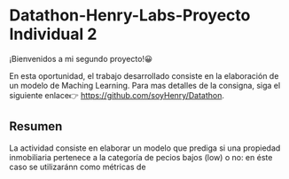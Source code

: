 # Datathon-Henry-Labs-Proyecto Individual 2 

¡Bienvenidos a mi segundo proyecto!😀

En esta oportunidad, el trabajo desarrollado consiste en la elaboración de un modelo de Maching Learning. Para mas detalles de la consigna, siga el siguiente enlace👉
https://github.com/soyHenry/Datathon.

##  Resumen

La actividad consiste en elaborar un modelo que prediga  si una propiedad inmobiliaria pertenece a la  categoría de pecios bajos (low) o no: en éste caso se utilizaránn como métricas de 
